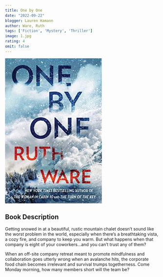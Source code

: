 ```yaml
---
title: One by One
date: "2022-09-22"
blogger: Lauren Hamann
author: Ware, Ruth
tags: ['Fiction', 'Mystery', 'Thriller']
image: 1.jpg
rating: 4
omit: false
---
```


![Book Cover](1.jpg)

## Book Description

Getting snowed in at a beautiful, rustic mountain chalet doesn’t sound like the worst problem in the world, especially when there’s a breathtaking vista, a cozy fire, and company to keep you warm. But what happens when that company is eight of your coworkers…and you can’t trust any of them?

When an off-site company retreat meant to promote mindfulness and collaboration goes utterly wrong when an avalanche hits, the corporate food chain becomes irrelevant and survival trumps togetherness. Come Monday morning, how many members short will the team be?
